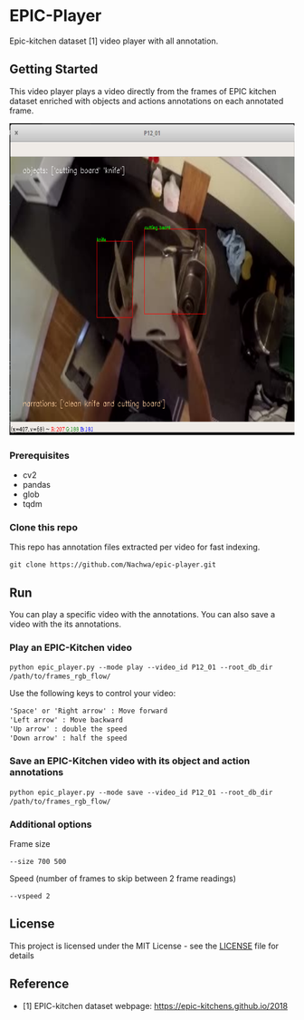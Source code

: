 # EPIC-Player

Epic-kitchen dataset [1] video player with all annotation.


## Getting Started

This video player plays a video directly from the frames of EPIC kitchen dataset enriched with objects and actions annotations on each annotated frame. 
<p align="center">
<img width="700" height="550" src="screen_shot.jpg">
</p>


### Prerequisites

* cv2
* pandas
* glob
* tqdm


### Clone this repo

This repo has annotation files extracted per video for fast indexing.

```
git clone https://github.com/Nachwa/epic-player.git
```

## Run

You can play a specific video with the annotations.
You can also save a video with the its annotations.

### Play an EPIC-Kitchen video

```
python epic_player.py --mode play --video_id P12_01 --root_db_dir /path/to/frames_rgb_flow/
```

Use the following keys to control your video:
```
'Space' or 'Right arrow' : Move forward
'Left arrow' : Move backward
'Up arrow' : double the speed
'Down arrow' : half the speed
```


### Save an EPIC-Kitchen video with its object and action annotations

```
python epic_player.py --mode save --video_id P12_01 --root_db_dir /path/to/frames_rgb_flow/
```

### Additional options

Frame size

```
--size 700 500
```
Speed (number of frames to skip between 2 frame readings)
```
--vspeed 2
```

## License

This project is licensed under the MIT License - see the [LICENSE](LICENSE) file for details

## Reference

* [1] EPIC-kitchen dataset webpage: https://epic-kitchens.github.io/2018

